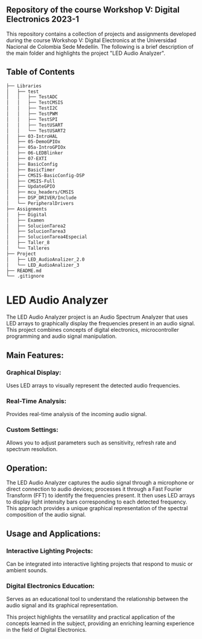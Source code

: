 ## Repository of the course Workshop V: Digital Electronics 2023-1

This repository contains a collection of projects and assignments developed during the course Workshop V: Digital Electronics at the Universidad Nacional de Colombia Sede Medellín. The following is a brief description of the main folder and highlights the project "LED Audio Analyzer".

## Table of Contents

```bash
├── Libraries
│   ├── test
│   │   ├── TestADC
│   │   ├── TestCMSIS
│   │   ├── TestI2C
│   │   ├── TestPWM
│   │   ├── TestSPI
│   │   ├── TestUSART
│   │   └── TestUSART2
│   ├── 03-IntroHAL
│   ├── 05-DemoGPIOx
│   ├── 05a-IntroGPIOx
│   ├── 06-LEDBlinker
│   ├── 07-EXTI
│   ├── BasicConfig
│   ├── BasicTimer
│   ├── CMSIS-BasicConfig-DSP
│   ├── CMSIS-Full
│   ├── UpdateGPIO
│   ├── mcu_headers/CMSIS
│   ├── DSP_DRIVER/Include
│   └── PeripheralDrivers
├── Assignments
│   ├── Digital
│   ├── Examen
│   ├── SolucionTarea2
│   ├── SolucionTarea3
│   ├── SolucionTarea4Especial
│   ├── Taller_8
│   └── Talleres
├── Project
│   ├── LED_AudioAnalizer_2.0
│   └── LED_AudioAnalizer_3
├── README.md
└── .gitignore
```

# LED Audio Analyzer

The LED Audio Analyzer project is an Audio Spectrum Analyzer that uses LED arrays to graphically display the frequencies present in an audio signal. This project combines concepts of digital electronics, microcontroller programming and audio signal manipulation.


## Main Features:
### Graphical Display: 
Uses LED arrays to visually represent the detected audio frequencies.
### Real-Time Analysis: 
Provides real-time analysis of the incoming audio signal.
### Custom Settings: 
Allows you to adjust parameters such as sensitivity, refresh rate and spectrum resolution.


## Operation:
The LED Audio Analyzer captures the audio signal through a microphone or direct connection to audio devices; processes it through a Fast Fourier Transform (FFT) to identify the frequencies present. It then uses LED arrays to display light intensity bars corresponding to each detected frequency. This approach provides a unique graphical representation of the spectral composition of the audio signal.


## Usage and Applications:
### Interactive Lighting Projects: 
Can be integrated into interactive lighting projects that respond to music or ambient sounds.
### Digital Electronics Education: 
Serves as an educational tool to understand the relationship between the audio signal and its graphical representation.

This project highlights the versatility and practical application of the concepts learned in the subject, providing an enriching learning experience in the field of Digital Electronics.
